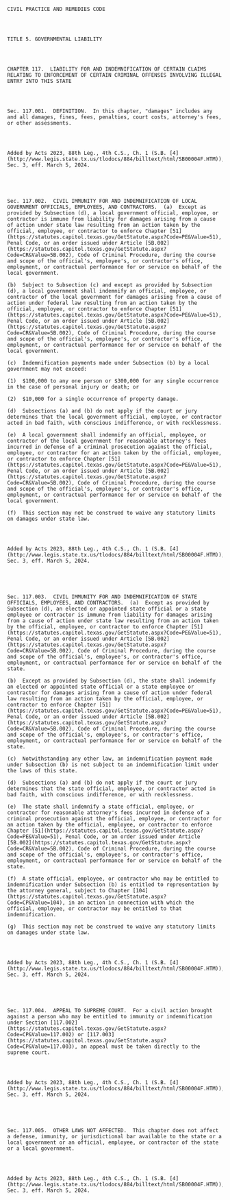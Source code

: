 ﻿
    
    
    	
    					
    
    
    CIVIL PRACTICE AND REMEDIES CODE
    
      
    
    
    TITLE 5. GOVERNMENTAL LIABILITY
    
      
    
    
    CHAPTER 117.  LIABILITY FOR AND INDEMNIFICATION OF CERTAIN CLAIMS RELATING TO ENFORCEMENT OF CERTAIN CRIMINAL OFFENSES INVOLVING ILLEGAL ENTRY INTO THIS STATE
    
      
    
    
    Sec. 117.001.  DEFINITION.  In this chapter, "damages" includes any and all damages, fines, fees, penalties, court costs, attorney's fees, or other assessments.
    
    
    
    
    Added by Acts 2023, 88th Leg., 4th C.S., Ch. 1 (S.B. [4](http://www.legis.state.tx.us/tlodocs/884/billtext/html/SB00004F.HTM)), Sec. 3, eff. March 5, 2024.
    
    
    
    
    
    Sec. 117.002.  CIVIL IMMUNITY FOR AND INDEMNIFICATION OF LOCAL GOVERNMENT OFFICIALS, EMPLOYEES, AND CONTRACTORS.  (a)  Except as provided by Subsection (d), a local government official, employee, or contractor is immune from liability for damages arising from a cause of action under state law resulting from an action taken by the official, employee, or contractor to enforce Chapter [51](https://statutes.capitol.texas.gov/GetStatute.aspx?Code=PE&Value=51), Penal Code, or an order issued under Article [5B.002](https://statutes.capitol.texas.gov/GetStatute.aspx?Code=CR&Value=5B.002), Code of Criminal Procedure, during the course and scope of the official's, employee's, or contractor's office, employment, or contractual performance for or service on behalf of the local government.
    
    (b)  Subject to Subsection (c) and except as provided by Subsection (d), a local government shall indemnify an official, employee, or contractor of the local government for damages arising from a cause of action under federal law resulting from an action taken by the official, employee, or contractor to enforce Chapter [51](https://statutes.capitol.texas.gov/GetStatute.aspx?Code=PE&Value=51), Penal Code, or an order issued under Article [5B.002](https://statutes.capitol.texas.gov/GetStatute.aspx?Code=CR&Value=5B.002), Code of Criminal Procedure, during the course and scope of the official's, employee's, or contractor's office, employment, or contractual performance for or service on behalf of the local government.
    
    (c)  Indemnification payments made under Subsection (b) by a local government may not exceed:
    
    (1)  $100,000 to any one person or $300,000 for any single occurrence in the case of personal injury or death; or
    
    (2)  $10,000 for a single occurrence of property damage.
    
    (d)  Subsections (a) and (b) do not apply if the court or jury determines that the local government official, employee, or contractor acted in bad faith, with conscious indifference, or with recklessness.
    
    (e)  A local government shall indemnify an official, employee, or contractor of the local government for reasonable attorney's fees incurred in defense of a criminal prosecution against the official, employee, or contractor for an action taken by the official, employee, or contractor to enforce Chapter [51](https://statutes.capitol.texas.gov/GetStatute.aspx?Code=PE&Value=51), Penal Code, or an order issued under Article [5B.002](https://statutes.capitol.texas.gov/GetStatute.aspx?Code=CR&Value=5B.002), Code of Criminal Procedure, during the course and scope of the official's, employee's, or contractor's office, employment, or contractual performance for or service on behalf of the local government.
    
    (f)  This section may not be construed to waive any statutory limits on damages under state law.
    
    
    
    
    Added by Acts 2023, 88th Leg., 4th C.S., Ch. 1 (S.B. [4](http://www.legis.state.tx.us/tlodocs/884/billtext/html/SB00004F.HTM)), Sec. 3, eff. March 5, 2024.
    
    
    
    
    
    Sec. 117.003.  CIVIL IMMUNITY FOR AND INDEMNIFICATION OF STATE OFFICIALS, EMPLOYEES, AND CONTRACTORS.  (a)  Except as provided by Subsection (d), an elected or appointed state official or a state employee or contractor is immune from liability for damages arising from a cause of action under state law resulting from an action taken by the official, employee, or contractor to enforce Chapter [51](https://statutes.capitol.texas.gov/GetStatute.aspx?Code=PE&Value=51), Penal Code, or an order issued under Article [5B.002](https://statutes.capitol.texas.gov/GetStatute.aspx?Code=CR&Value=5B.002), Code of Criminal Procedure, during the course and scope of the official's, employee's, or contractor's office, employment, or contractual performance for or service on behalf of the state.
    
    (b)  Except as provided by Subsection (d), the state shall indemnify an elected or appointed state official or a state employee or contractor for damages arising from a cause of action under federal law resulting from an action taken by the official, employee, or contractor to enforce Chapter [51](https://statutes.capitol.texas.gov/GetStatute.aspx?Code=PE&Value=51), Penal Code, or an order issued under Article [5B.002](https://statutes.capitol.texas.gov/GetStatute.aspx?Code=CR&Value=5B.002), Code of Criminal Procedure, during the course and scope of the official's, employee's, or contractor's office, employment, or contractual performance for or service on behalf of the state.
    
    (c)  Notwithstanding any other law, an indemnification payment made under Subsection (b) is not subject to an indemnification limit under the laws of this state.
    
    (d)  Subsections (a) and (b) do not apply if the court or jury determines that the state official, employee, or contractor acted in bad faith, with conscious indifference, or with recklessness.
    
    (e)  The state shall indemnify a state official, employee, or contractor for reasonable attorney's fees incurred in defense of a criminal prosecution against the official, employee, or contractor for an action taken by the official, employee, or contractor to enforce Chapter [51](https://statutes.capitol.texas.gov/GetStatute.aspx?Code=PE&Value=51), Penal Code, or an order issued under Article [5B.002](https://statutes.capitol.texas.gov/GetStatute.aspx?Code=CR&Value=5B.002), Code of Criminal Procedure, during the course and scope of the official's, employee's, or contractor's office, employment, or contractual performance for or service on behalf of the state.
    
    (f)  A state official, employee, or contractor who may be entitled to indemnification under Subsection (b) is entitled to representation by the attorney general, subject to Chapter [104](https://statutes.capitol.texas.gov/GetStatute.aspx?Code=CP&Value=104), in an action in connection with which the official, employee, or contractor may be entitled to that indemnification.
    
    (g)  This section may not be construed to waive any statutory limits on damages under state law.
    
    
    
    
    Added by Acts 2023, 88th Leg., 4th C.S., Ch. 1 (S.B. [4](http://www.legis.state.tx.us/tlodocs/884/billtext/html/SB00004F.HTM)), Sec. 3, eff. March 5, 2024.
    
    
    
    
    
    Sec. 117.004.  APPEAL TO SUPREME COURT.  For a civil action brought against a person who may be entitled to immunity or indemnification under Section [117.002](https://statutes.capitol.texas.gov/GetStatute.aspx?Code=CP&Value=117.002) or [117.003](https://statutes.capitol.texas.gov/GetStatute.aspx?Code=CP&Value=117.003), an appeal must be taken directly to the supreme court.
    
    
    
    
    Added by Acts 2023, 88th Leg., 4th C.S., Ch. 1 (S.B. [4](http://www.legis.state.tx.us/tlodocs/884/billtext/html/SB00004F.HTM)), Sec. 3, eff. March 5, 2024.
    
    
    
    
    
    Sec. 117.005.  OTHER LAWS NOT AFFECTED.  This chapter does not affect a defense, immunity, or jurisdictional bar available to the state or a local government or an official, employee, or contractor of the state or a local government.
    
    
    
    
    Added by Acts 2023, 88th Leg., 4th C.S., Ch. 1 (S.B. [4](http://www.legis.state.tx.us/tlodocs/884/billtext/html/SB00004F.HTM)), Sec. 3, eff. March 5, 2024.
    
    
    
    
    				
